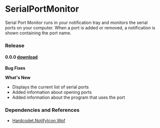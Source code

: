 # SerialPortMonitor
Serial Port Monitor runs in your notification tray and monitors the serial ports on your computer. When a port is added or removed, a notification is shown containing the port name. 

### Release
#### 0.0.0 [download](https://github.com/MidnightProject/SerialPortMonitor/raw/main/release/v0.0.0.zip)
**Bug Fixes**
  
**What's New**
- Displays the current list of serial ports
- Added information about opening ports
- Added information about the program that uses the port


### Dependencies and References

- [Hardcodet.NotifyIcon.Wpf](https://github.com/hardcodet/wpf-notifyicon)
